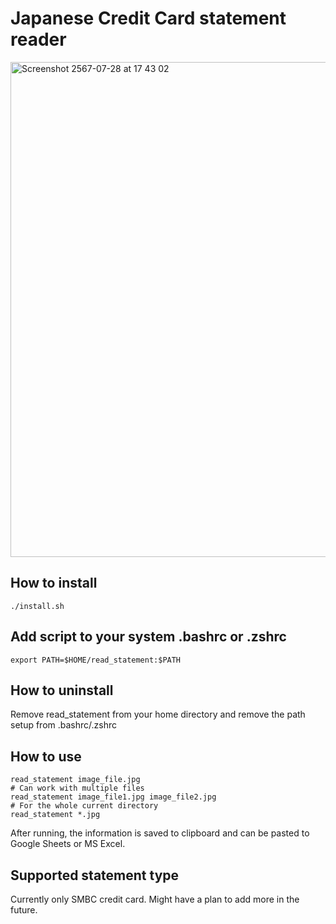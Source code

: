 # Japanese Credit Card statement reader
<img width="792" alt="Screenshot 2567-07-28 at 17 43 02" src="https://github.com/user-attachments/assets/148a6d2c-75b9-4980-959e-56b69259513d">

## How to install

```
./install.sh
```

## Add script to your system .bashrc or .zshrc

```
export PATH=$HOME/read_statement:$PATH
```

## How to uninstall

Remove read_statement from your home directory and remove the path setup from .bashrc/.zshrc

## How to use

```
read_statement image_file.jpg
# Can work with multiple files
read_statement image_file1.jpg image_file2.jpg
# For the whole current directory
read_statement *.jpg
```
After running, the information is saved to clipboard and can be pasted to Google Sheets or MS Excel.

## Supported statement type

Currently only SMBC credit card. Might have a plan to add more in the future.
